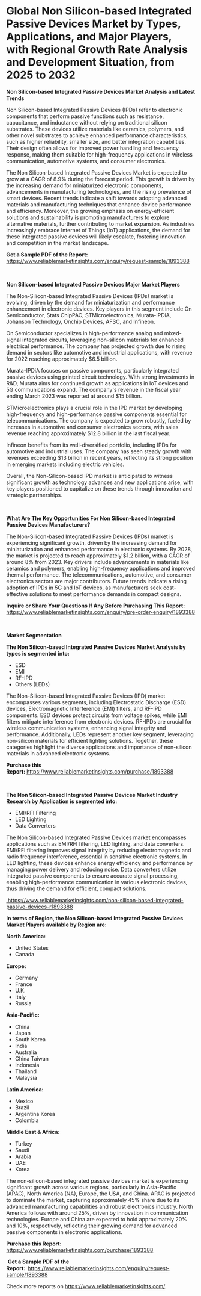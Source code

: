 <p><h1>Global Non Silicon-based Integrated Passive Devices Market by Types, Applications, and Major Players, with Regional Growth Rate Analysis and Development Situation, from 2025 to 2032</h1></p><p><strong>Non Silicon-based Integrated Passive Devices Market Analysis and Latest Trends</strong></p>
<p><p>Non Silicon-based Integrated Passive Devices (IPDs) refer to electronic components that perform passive functions such as resistance, capacitance, and inductance without relying on traditional silicon substrates. These devices utilize materials like ceramics, polymers, and other novel substrates to achieve enhanced performance characteristics, such as higher reliability, smaller size, and better integration capabilities. Their design often allows for improved power handling and frequency response, making them suitable for high-frequency applications in wireless communication, automotive systems, and consumer electronics.</p><p>The Non Silicon-based Integrated Passive Devices Market is expected to grow at a CAGR of 8.9% during the forecast period. This growth is driven by the increasing demand for miniaturized electronic components, advancements in manufacturing technologies, and the rising prevalence of smart devices. Recent trends indicate a shift towards adopting advanced materials and manufacturing techniques that enhance device performance and efficiency. Moreover, the growing emphasis on energy-efficient solutions and sustainability is prompting manufacturers to explore alternative materials, further contributing to market expansion. As industries increasingly embrace Internet of Things (IoT) applications, the demand for these integrated passive devices will likely escalate, fostering innovation and competition in the market landscape.</p></p>
<p><strong>Get a Sample PDF of the Report:&nbsp;</strong> <a href="https://www.reliablemarketinsights.com/enquiry/request-sample/1893388?utm_campaign=3523&utm_medium=2&utm_source=Github&utm_content=ia&utm_term=28032025&utm_id=non-silicon-based-integrated-passive-devices">https://www.reliablemarketinsights.com/enquiry/request-sample/1893388</a></p>
<p>&nbsp;</p>
<p><strong>Non Silicon-based Integrated Passive Devices Major Market Players</strong></p>
<p><p>The Non-Silicon-based Integrated Passive Devices (IPDs) market is evolving, driven by the demand for miniaturization and performance enhancement in electronic devices. Key players in this segment include On Semiconductor, Stats ChipPAC, STMicroelectronics, Murata-IPDiA, Johanson Technology, Onchip Devices, AFSC, and Infineon.</p><p>On Semiconductor specializes in high-performance analog and mixed-signal integrated circuits, leveraging non-silicon materials for enhanced electrical performance. The company has projected growth due to rising demand in sectors like automotive and industrial applications, with revenue for 2022 reaching approximately $6.5 billion. </p><p>Murata-IPDiA focuses on passive components, particularly integrated passive devices using printed circuit technology. With strong investments in R&D, Murata aims for continued growth as applications in IoT devices and 5G communications expand. The company's revenue in the fiscal year ending March 2023 was reported at around $15 billion.</p><p>STMicroelectronics plays a crucial role in the IPD market by developing high-frequency and high-performance passive components essential for telecommunications. The company is expected to grow robustly, fueled by increases in automotive and consumer electronics sectors, with sales revenue reaching approximately $12.8 billion in the last fiscal year.</p><p>Infineon benefits from its well-diversified portfolio, including IPDs for automotive and industrial uses. The company has seen steady growth with revenues exceeding $13 billion in recent years, reflecting its strong position in emerging markets including electric vehicles.</p><p>Overall, the Non-Silicon-based IPD market is anticipated to witness significant growth as technology advances and new applications arise, with key players positioned to capitalize on these trends through innovation and strategic partnerships.</p></p>
<p>&nbsp;</p>
<p><strong>What Are The Key Opportunities For Non Silicon-based Integrated Passive Devices Manufacturers?</strong></p>
<p><p>The Non-Silicon-based Integrated Passive Devices (IPDs) market is experiencing significant growth, driven by the increasing demand for miniaturization and enhanced performance in electronic systems. By 2028, the market is projected to reach approximately $1.2 billion, with a CAGR of around 8% from 2023. Key drivers include advancements in materials like ceramics and polymers, enabling high-frequency applications and improved thermal performance. The telecommunications, automotive, and consumer electronics sectors are major contributors. Future trends indicate a rising adoption of IPDs in 5G and IoT devices, as manufacturers seek cost-effective solutions to meet performance demands in compact designs.</p></p>
<p><strong>Inquire or Share Your Questions If Any Before Purchasing This Report:</strong> <a href="https://www.reliablemarketinsights.com/enquiry/pre-order-enquiry/1893388?utm_campaign=3523&utm_medium=2&utm_source=Github&utm_content=ia&utm_term=28032025&utm_id=non-silicon-based-integrated-passive-devices">https://www.reliablemarketinsights.com/enquiry/pre-order-enquiry/1893388</a></p>
<p>&nbsp;</p>
<p><strong>Market Segmentation</strong></p>
<p><strong>The Non Silicon-based Integrated Passive Devices Market Analysis by types is segmented into:</strong></p>
<p><ul><li>ESD</li><li>EMI</li><li>RF-IPD</li><li>Others (LEDs)</li></ul></p>
<p><p>The Non-Silicon-based Integrated Passive Devices (IPD) market encompasses various segments, including Electrostatic Discharge (ESD) devices, Electromagnetic Interference (EMI) filters, and RF-IPD components. ESD devices protect circuits from voltage spikes, while EMI filters mitigate interference from electronic devices. RF-IPDs are crucial for wireless communication systems, enhancing signal integrity and performance. Additionally, LEDs represent another key segment, leveraging non-silicon materials for efficient lighting solutions. Together, these categories highlight the diverse applications and importance of non-silicon materials in advanced electronic systems.</p></p>
<p><strong>Purchase this Report:&nbsp;</strong><a href="https://www.reliablemarketinsights.com/purchase/1893388?utm_campaign=3523&utm_medium=2&utm_source=Github&utm_content=ia&utm_term=28032025&utm_id=non-silicon-based-integrated-passive-devices">https://www.reliablemarketinsights.com/purchase/1893388</a></p>
<p>&nbsp;</p>
<p><strong>The Non Silicon-based Integrated Passive Devices Market Industry Research by Application is segmented into:</strong></p>
<p><ul><li>EMI/RFI Filtering</li><li>LED Lighting</li><li>Data Converters</li></ul></p>
<p><p>The Non Silicon-based Integrated Passive Devices market encompasses applications such as EMI/RFI filtering, LED lighting, and data converters. EMI/RFI filtering improves signal integrity by reducing electromagnetic and radio frequency interference, essential in sensitive electronic systems. In LED lighting, these devices enhance energy efficiency and performance by managing power delivery and reducing noise. Data converters utilize integrated passive components to ensure accurate signal processing, enabling high-performance communication in various electronic devices, thus driving the demand for efficient, compact solutions.</p></p>
<p><a href="https://www.reliablemarketinsights.com/non-silicon-based-integrated-passive-devices-r1893388?utm_campaign=3523&utm_medium=2&utm_source=Github&utm_content=ia&utm_term=28032025&utm_id=non-silicon-based-integrated-passive-devices">&nbsp;https://www.reliablemarketinsights.com/non-silicon-based-integrated-passive-devices-r1893388</a></p>
<p><strong>In terms of Region, the Non Silicon-based Integrated Passive Devices Market Players available by Region are:</strong></p>
<p>
    <p> <strong> North America: </strong>
        <ul>
            <li>United States</li>
            <li>Canada</li>
        </ul>
        </p> 
    <p> <strong> Europe: </strong>
        <ul>
            <li>Germany</li>
            <li>France</li>
            <li>U.K.</li>
            <li>Italy</li>
            <li>Russia</li>
        </ul>
        </p> 
    <p> <strong> Asia-Pacific: </strong>
        <ul>
            <li>China</li>
            <li>Japan</li>
            <li>South Korea</li>
            <li>India</li>
            <li>Australia</li>
            <li>China Taiwan</li>
            <li>Indonesia</li>
            <li>Thailand</li>
            <li>Malaysia</li>
        </ul>
        </p> 
    <p> <strong> Latin America: </strong>
        <ul>
            <li>Mexico</li>
            <li>Brazil</li>
            <li>Argentina Korea</li>
            <li>Colombia</li>
        </ul>
        </p> 
    <p> <strong> Middle East & Africa: </strong>
        <ul>
            <li>Turkey</li>
            <li>Saudi</li>
            <li>Arabia</li>
            <li>UAE</li>
            <li>Korea</li>
        </ul>
    </p>
    </p>
<p><p>The non-silicon-based integrated passive devices market is experiencing significant growth across various regions, particularly in Asia-Pacific (APAC), North America (NA), Europe, the USA, and China. APAC is projected to dominate the market, capturing approximately 45% share due to its advanced manufacturing capabilities and robust electronics industry. North America follows with around 25%, driven by innovation in communication technologies. Europe and China are expected to hold approximately 20% and 10%, respectively, reflecting their growing demand for advanced passive components in electronic applications.</p></p>
<p><strong>Purchase this Report: </strong><a href="https://www.reliablemarketinsights.com/purchase/1893388?utm_campaign=3523&utm_medium=2&utm_source=Github&utm_content=ia&utm_term=28032025&utm_id=non-silicon-based-integrated-passive-devices">https://www.reliablemarketinsights.com/purchase/1893388</a></p>
<p>&nbsp;<strong>Get a Sample PDF of the Report:&nbsp;&nbsp;</strong><a href="https://www.reliablemarketinsights.com/enquiry/request-sample/1893388?utm_campaign=3523&utm_medium=2&utm_source=Github&utm_content=ia&utm_term=28032025&utm_id=non-silicon-based-integrated-passive-devices">https://www.reliablemarketinsights.com/enquiry/request-sample/1893388</a></p>
<p><strong></strong></p>
<p>Check more reports on <a href="https://www.reliablemarketinsights.com/?utm_campaign=3523&utm_medium=2&utm_source=Github&utm_content=ia&utm_term=28032025&utm_id=non-silicon-based-integrated-passive-devices">https://www.reliablemarketinsights.com/</a></p>